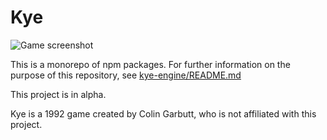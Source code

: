 # Kye

![Game screenshot](https://raw.githubusercontent.com/conartist6/kye/master/default-kye.png)

This is a monorepo of npm packages. For further information on the purpose of this repository, see [kye-engine/README.md](https://github.com/conartist6/kye/blob/master/kye-engine/README.md)

This project is in alpha.

Kye is a 1992 game created by Colin Garbutt, who is not affiliated with this project.
